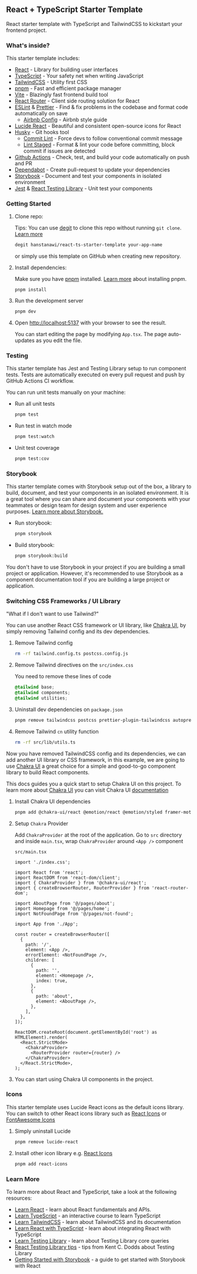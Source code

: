 ## React + TypeScript Starter Template

React starter template with TypeScript and TailwindCSS to kickstart your frontend project.

### What's inside?

This starter template includes:

- [React](https://react.dev/) - Library for building user interfaces
- [TypeScript](https://www.typescriptlang.org/) - Your safety net when writing JavaScript
- [TailwindCSS](https://tailwindcss.com/) - Utility first CSS
- [pnpm](https://pnpm.io/) - Fast and efficient package manager
- [Vite](https://vitejs.dev/guide/) - Blazingly fast frontend build tool
- [React Router](https://reactrouter.com/en/main) - Client side routing solution for React
- [ESLint](https://eslint.org/) & [Prettier](https://prettier.io/) - Find & fix problems in the codebase and format code automatically on save
  - [Airbnb Config](https://github.com/airbnb/javascript) - Airbnb style guide
- [Lucide React](https://lucide.dev/) - Beautiful and consistent open-source icons for React
- [Husky](https://typicode.github.io/husky/) - Git hooks tool
  - [Commit Lint](https://commitlint.js.org/#/) - Force devs to follow conventional commit message
  - [Lint Staged](https://github.com/lint-staged/lint-staged) - Format & lint your code before committing, block commit if issues are detected
- [Github Actions](https://docs.github.com/en/actions) - Check, test, and build your code automatically on push and PR
- [Dependabot](https://github.com/dependabot) - Create pull-request to update your dependencies
- [Storybook](https://storybook.js.org/) - Document and test your components in isolated environment
- [Jest](https://jestjs.io/) & [React Testing Library](https://testing-library.com/docs/react-testing-library/intro/) - Unit test your components

### Getting Started

1. Clone repo:

   Tips: You can use [degit](https://github.com/Rich-Harris/degit) to clone this repo without running `git clone`. [Learn more](https://github.com/Rich-Harris/degit)

   ```bash
   degit hanstanawi/react-ts-starter-template your-app-name
   ```

   or simply use this template on GitHub when creating new repository.

2. Install dependencies:

   Make sure you have [pnpm](https://pnpm.io/) installed. [Learn more](https://pnpm.io/installation) about installing pnpm.

   ```
   pnpm install
   ```

3. Run the development server

   ```bash
   pnpm dev
   ```

4. Open [http://localhost:5137](http://localhost:5137) with your browser to see the result.

   You can start editing the page by modifying `App.tsx`. The page auto-updates as you edit the file.

### Testing

This starter template has Jest and Testing Library setup to run component tests. Tests are automatically executed on every pull request and push by GitHub Actions CI workflow.

You can run unit tests manually on your machine:

- Run all unit tests
  ```bash
  pnpm test
  ```
- Run test in watch mode
  ```bash
  pnpm test:watch
  ```
- Unit test coverage
  ```bash
  pnpm test:cov
  ```

### Storybook

This starter template comes with Storybook setup out of the box, a library to build, document, and test your components in an isolated environment. It is a great tool where you can share and document your components with your teammates or design team for design system and user experience purposes. [Learn more about Storybook.](https://storybook.js.org/tutorials/intro-to-storybook/react/en/get-started/)

- Run storybook:

  ```bash
  pnpm storybook
  ```

- Build storybook:
  ```bash
  pnpm storybook:build
  ```

You don't have to use Storybook in your project if you are building a small project or application. However, it's recommended to use Storybook as a component documentation tool if you are building a large project or application.

### Switching CSS Frameworks / UI Library

"What if I don't want to use Tailwind?"

You can use another React CSS framework or UI library, like [Chakra UI](https://chakra-ui.com/), by simply removing Tailwind config and its dev dependencies.

1. Remove Tailwind config
   ```bash
   rm -rf tailwind.config.ts postcss.config.js
   ```
2. Remove Tailwind directives on the `src/index.css`

   You need to remove these lines of code

   ```css
   @tailwind base;
   @tailwind components;
   @tailwind utilities;
   ```

3. Uninstall dev dependencies on `package.json`
   ```bash
   pnpm remove tailwindcss postcss prettier-plugin-tailwindcss autoprefixer tailwind-merge clsx
   ```
4. Remove Tailwind `cn` utility function
   ```bash
   rm -rf src/lib/utils.ts
   ```

Now you have removed TailwindCSS config and its dependencies, we can add another UI library or CSS framework, in this example, we are going to use [Chakra UI](https://chakra-ui.com/) a great choice for a simple and good-to-go component library to build React components.

This docs guides you a quick start to setup Chakra UI on this project. To learn more about [Chakra UI](https://chakra-ui.com/) you can visit Chakra UI [documentation](https://chakra-ui.com/docs/components)

1. Install Chakra UI dependencies
   ```bash
   pnpm add @chakra-ui/react @emotion/react @emotion/styled framer-motion
   ```
2. Setup `Chakra` Provider

   Add `ChakraProvider` at the root of the application. Go to `src` directory and inside `main.tsx`, wrap `ChakraProvider` around `<App />` component

   `src/main.tsx`

   ```tsx
   import './index.css';

   import React from 'react';
   import ReactDOM from 'react-dom/client';
   import { ChakraProvider } from '@chakra-ui/react';
   import { createBrowserRouter, RouterProvider } from 'react-router-dom';

   import AboutPage from '@/pages/about';
   import Homepage from '@/pages/home';
   import NotFoundPage from '@/pages/not-found';

   import App from './App';

   const router = createBrowserRouter([
     {
       path: '/',
       element: <App />,
       errorElement: <NotFoundPage />,
       children: [
         {
           path: '',
           element: <Homepage />,
           index: true,
         },
         {
           path: 'about',
           element: <AboutPage />,
         },
       ],
     },
   ]);

   ReactDOM.createRoot(document.getElementById('root') as HTMLElement).render(
     <React.StrictMode>
       <ChakraProvider>
         <RouterProvider router={router} />
       </ChakraProvider>
     </React.StrictMode>,
   );
   ```

3. You can start using Chakra UI components in the project.

### Icons

This starter template uses Lucide React icons as the default icons library. You can switch to other React icons library such as [React Icons](https://react-icons.github.io/react-icons/) or [FontAwesome Icons](https://fontawesome.com/v5/docs/web/use-with/react)

1. Simply uninstall Lucide
   ```bash
   pnpm remove lucide-react
   ```
2. Install other icon library e.g. [React Icons](https://react-icons.github.io/react-icons/)
   ```bash
   pnpm add react-icons
   ```

### Learn More

To learn more about React and TypeScript, take a look at the following resources:

- [Learn React](https://react.dev/learn) - learn about React fundamentals and APIs.
- [Learn TypeScript](https://learntypescript.dev/) - an interactive course to learn TypeScript
- [Learn TailwindCSS](https://tailwindcss.com/) - learn about TailwindCSS and its documentation
- [Learn React with TypeScript](https://react-typescript-cheatsheet.netlify.app/docs/basic/setup) - learn about integrating React with TypeScript
- [Learn Testing Library](https://testing-library.com/docs/queries/about/#priority) - learn about Testing Library core queries
- [React Testing Library tips](https://kentcdodds.com/blog/common-mistakes-with-react-testing-library) - tips from Kent C. Dodds about Testing Library
- [Getting Started with Storybook](https://storybook.js.org/tutorials/intro-to-storybook/react/en/get-started/) - a guide to get started with Storybook with React
